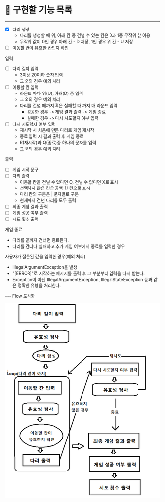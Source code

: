 # 🚀 구현할 기능 목록

--- 

- [x] 다리 생성
  - 다리를 생성할 때 위, 아래 칸 중 건널 수 있는 칸은 0과 1중 무작위 값 이용 
  - 무작위 값이 0인 경우 아래 칸 - D 저장, 1인 경우 위 칸 - U 저장
- [ ] 이동할 칸이 유효한 칸인지 확인

입력
- [ ] 다리 길이 입력
  - 3이상 20이하 숫자 입력
  - 그 외의 경우 예외 처리
- [ ] 이동할 칸 입력
  - 라운드 마다 위(U), 아래(D) 중 입력 
  - 그 외의 경우 예외 처리
  - 다리를 건널 때까지 혹은 실패할 때 까지 매 라운드 입력
    - 성공한 경우 -> 게임 결과 출력 -> 게임 종료
    - 실패한 경우 -> 다시 시도할지 여부 입력
- [ ] 다시 시도할지 여부 입력
  - 재시작 시 처음에 만든 다리로 게임 재시작
  - 종료 입력 시 결과 출력 후 게임 종료
  - R(재시작)과 Q(종료)중 하나의 문자를 입력
  - 그 외의 경우 예외 처리

출력
- [ ] 게임 시작 문구
- [ ] 다리 출력
  - 이동할 칸을 건널 수 있다면 O, 건널 수 없다면 X로 표시
  - 선택하지 않은 칸은 공백 한 칸으로 표시
  - 다리 칸의 구분은 | 문자열로 구분
  - 현재까지 건넌 다리를 모두 출력
- [ ] 최종 게임 결과 출력
- [ ] 게임 성공 여부 출력
- [ ] 시도 횟수 출력

게임 종료
- 다리를 끝까지 건너면 종료된다.
- 다리를 건너다 실패하고 추가 게임 여부에서 종료를 입력한 경우

사용자가 잘못된 값을 입력한 경우(예외 처리)
- IllegalArgumentException을 발생
- "[ERROR]"로 시작하는 메시지를 출력 후 그 부분부터 입력을 다시 받는다.
- Exception이 아닌 IllegalArgumentException, IllegalStateException 등과 같은 명확한 유형을 처리한다.

--- Flow 도식화

![](./Flow.png)